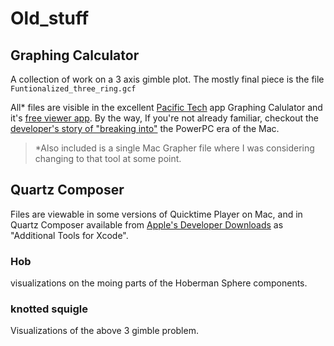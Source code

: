# Old_stuff

## Graphing Calculator

A collection of work on a 3 axis gimble plot. The mostly final piece is the file `Funtionalized_three_ring.gcf`

All* files are visible in the excellent [Pacific Tech](https://www.pacifict.com) app Graphing Calulator and it's [free viewer app](https://www.pacifict.com/FreeStuff.html). By the way, If you're not already familiar, checkout the [developer's story of "breaking into"](https://www.pacifict.com/Story/) the PowerPC era of the Mac.

> *Also included is a single Mac Grapher file where I was considering changing to that tool at some point.

## Quartz Composer

Files are viewable in some versions of Quicktime Player on Mac, and in Quartz Composer available from [Apple's Developer Downloads](https://developer.apple.com/download/more/) as "Additional Tools for Xcode".

### Hob

visualizations on the moing parts of the Hoberman Sphere components.

### knotted squigle

Visualizations of the above 3 gimble problem.


